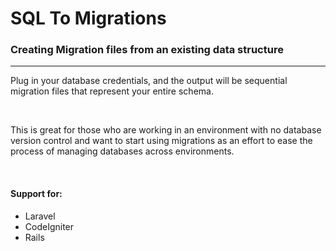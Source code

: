 # SQL To Migrations


### Creating Migration files from an existing data structure
<hr>

Plug in your database credentials, and the output will be sequential migration files that represent your entire schema. 

<br>

This is great for those who are working in an environment with no database version control and want to start using migrations as an effort to ease the process of managing databases across environments.

<br>

#### Support for:
- Laravel
- CodeIgniter
- Rails